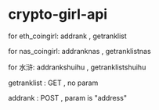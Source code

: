 # crypto-girl-api

for eth_coingirl: addrank , getranklist

for nas_coingirl: addranknas , getranklistnas

for 水浒: addrankshuihu , getranklistshuihu

getranklist : GET , no param

addrank : POST , param is "address"